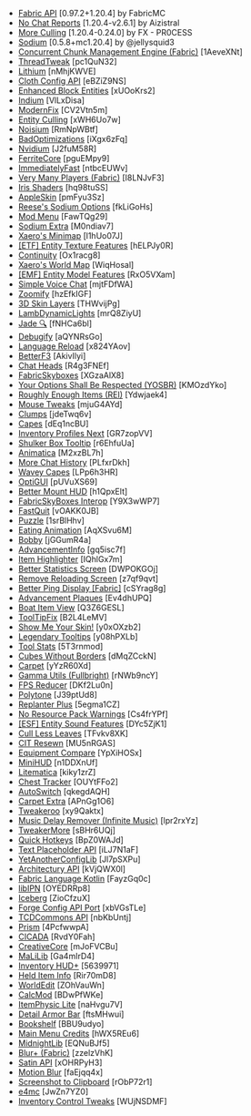 - [Fabric API](https://modrinth.com/mod/P7dR8mSH) [0.97.2+1.20.4] by FabricMC
- [No Chat Reports](https://modrinth.com/mod/qQyHxfxd) [1.20.4-v2.6.1] by Aizistral
- [More Culling](https://modrinth.com/mod/51shyZVL) [1.20.4-0.24.0] by FX - PR0CESS
- [Sodium](https://modrinth.com/mod/AANobbMI) [0.5.8+mc1.20.4] by @jellysquid3
- [Concurrent Chunk Management Engine (Fabric)](https://modrinth.com/mod/VSNURh3q) [1AeveXNt]
- [ThreadTweak](https://modrinth.com/mod/vSEH1ERy) [pc1QuN32]
- [Lithium](https://modrinth.com/mod/gvQqBUqZ) [nMhjKWVE]
- [Cloth Config API](https://modrinth.com/mod/9s6osm5g) [eBZiZ9NS]
- [Enhanced Block Entities](https://modrinth.com/mod/OVuFYfre) [xUOoKrs2]
- [Indium](https://modrinth.com/mod/Orvt0mRa) [VlLxDisa]
- [ModernFix](https://modrinth.com/mod/nmDcB62a) [CV2Vtn5m]
- [Entity Culling](https://modrinth.com/mod/NNAgCjsB) [xWH6Uo7w]
- [Noisium](https://modrinth.com/mod/KuNKN7d2) [RmNpWBtf]
- [BadOptimizations](https://modrinth.com/mod/g96Z4WVZ) [iXgx6zFq]
- [Nvidium](https://modrinth.com/mod/SfMw2IZN) [J2fuM58R]
- [FerriteCore](https://modrinth.com/mod/uXXizFIs) [pguEMpy9]
- [ImmediatelyFast](https://modrinth.com/mod/5ZwdcRci) [ntbcEUWv]
- [Very Many Players (Fabric)](https://modrinth.com/mod/wnEe9KBa) [I8LNJvF3]
- [Iris Shaders](https://modrinth.com/mod/YL57xq9U) [hq98tuSS]
- [AppleSkin](https://modrinth.com/mod/EsAfCjCV) [pmFyu3Sz]
- [Reese's Sodium Options](https://modrinth.com/mod/Bh37bMuy) [fkLiGoHs]
- [Mod Menu](https://modrinth.com/mod/mOgUt4GM) [FawTQg29]
- [Sodium Extra](https://modrinth.com/mod/PtjYWJkn) [M0ndiav7]
- [Xaero's Minimap](https://modrinth.com/mod/1bokaNcj) [l1hUo07J]
- [[ETF] Entity Texture Features](https://modrinth.com/mod/BVzZfTc1) [hELPJy0R]
- [Continuity](https://modrinth.com/mod/1IjD5062) [Ox1racg8]
- [Xaero's World Map](https://modrinth.com/mod/NcUtCpym) [WiqHosal]
- [[EMF] Entity Model Features](https://modrinth.com/mod/4I1XuqiY) [RxO5VXam]
- [Simple Voice Chat](https://modrinth.com/mod/9eGKb6K1) [mjtFDfWA]
- [Zoomify](https://modrinth.com/mod/w7ThoJFB) [hzEfkIGF]
- [3D Skin Layers](https://modrinth.com/mod/zV5r3pPn) [THWvijPg]
- [LambDynamicLights](https://modrinth.com/mod/yBW8D80W) [mrQ8ZiyU]
- [Jade 🔍](https://modrinth.com/mod/nvQzSEkH) [fNHCa6bl]
- [Debugify](https://modrinth.com/mod/QwxR6Gcd) [aQYNRsGo]
- [Language Reload](https://modrinth.com/mod/uLbm7CG6) [x824YAov]
- [BetterF3](https://modrinth.com/mod/8shC1gFX) [AkivIlyi]
- [Chat Heads](https://modrinth.com/mod/Wb5oqrBJ) [R4g3FNEf]
- [FabricSkyboxes](https://modrinth.com/mod/YBz7DOs8) [XGzaAlX8]
- [Your Options Shall Be Respected (YOSBR)](https://modrinth.com/mod/WwbubTsV) [KMOzdYko]
- [Roughly Enough Items (REI)](https://modrinth.com/mod/nfn13YXA) [Ydwjaek4]
- [Mouse Tweaks](https://modrinth.com/mod/aC3cM3Vq) [mjuG4AYd]
- [Clumps](https://modrinth.com/mod/Wnxd13zP) [jdeTwq6v]
- [Capes](https://modrinth.com/mod/89Wsn8GD) [dEq1ncBU]
- [Inventory Profiles Next](https://modrinth.com/mod/O7RBXm3n) [GR7zopVV]
- [Shulker Box Tooltip](https://modrinth.com/mod/2M01OLQq) [r6EhfuUa]
- [Animatica](https://modrinth.com/mod/PRN43VSY) [M2xzBL7h]
- [More Chat History](https://modrinth.com/mod/8qkXwOnk) [PLfxrDkh]
- [Wavey Capes](https://modrinth.com/mod/kYuIpRLv) [LPp6h3HR]
- [OptiGUI](https://modrinth.com/mod/JuksLGBQ) [pUVuXS69]
- [Better Mount HUD](https://modrinth.com/mod/kqJFAPU9) [h1QpxElt]
- [FabricSkyBoxes Interop](https://modrinth.com/mod/HpdHOPOp) [Y9X3wWP7]
- [FastQuit](https://modrinth.com/mod/x1hIzbuY) [vOAKK0JB]
- [Puzzle](https://modrinth.com/mod/3IuO68q1) [1srBlHhv]
- [Eating Animation](https://modrinth.com/mod/rUgZvGzi) [AqXSvu6M]
- [Bobby](https://modrinth.com/mod/M08ruV16) [jGGumR4a]
- [AdvancementInfo](https://modrinth.com/mod/G1epq3jN) [gq5isc7f]
- [Item Highlighter](https://modrinth.com/mod/cVNW5lr6) [IQhlGx7m]
- [Better Statistics Screen](https://modrinth.com/mod/n6PXGAoM) [DWPOKGOj]
- [Remove Reloading Screen](https://modrinth.com/mod/ZP7xHXtw) [z7qf9qvt]
- [Better Ping Display [Fabric]](https://modrinth.com/mod/MS1ZMyR7) [cSYrag8g]
- [Advancement Plaques](https://modrinth.com/mod/9NM0dXub) [Ev4dhUPQ]
- [Boat Item View](https://modrinth.com/mod/BdKIyOLe) [Q3Z6GESL]
- [ToolTipFix](https://modrinth.com/mod/2RKFTmiB) [B2L4LeMV]
- [Show Me Your Skin!](https://modrinth.com/mod/bD7YqcA3) [y0xOXzb2]
- [Legendary Tooltips](https://modrinth.com/mod/atHH8NyV) [y08hPXLb]
- [Tool Stats](https://modrinth.com/mod/vuGFx44e) [5T3rnmod]
- [Cubes Without Borders](https://modrinth.com/mod/ETlrkaYF) [dMqZCckN]
- [Carpet](https://modrinth.com/mod/TQTTVgYE) [yYzR60Xd]
- [Gamma Utils (Fullbright)](https://modrinth.com/mod/wdLuzzEP) [rNWb9ncY]
- [FPS Reducer](https://modrinth.com/mod/iZ10HXDj) [DKf2Lu0n]
- [Polytone](https://modrinth.com/mod/3qAYkBMB) [J39ptUd8]
- [Replanter Plus](https://modrinth.com/mod/is7374ZC) [5egma1CZ]
- [No Resource Pack Warnings](https://modrinth.com/mod/6xKUDQcB) [Cs4frYPf]
- [[ESF] Entity Sound Features](https://modrinth.com/mod/IMuO8COj) [DYc5ZjK1]
- [Cull Less Leaves](https://modrinth.com/mod/iG6ZHsUV) [TFvkv8XK]
- [CIT Resewn](https://modrinth.com/mod/otVJckYQ) [MU5nRGAS]
- [Equipment Compare](https://modrinth.com/mod/CYSUVOdj) [YpXiHOSx]
- [MiniHUD](https://modrinth.com/mod/UMxybHE8) [n1DDXnUf]
- [Litematica](https://modrinth.com/mod/bEpr0Arc) [kiky1zrZ]
- [Chest Tracker](https://modrinth.com/mod/ni4SrKmq) [OUYtFFo2]
- [AutoSwitch](https://modrinth.com/mod/uSdcnlts) [qkegdAQH]
- [Carpet Extra](https://modrinth.com/mod/VX3TgwQh) [APnGg1O6]
- [Tweakeroo](https://modrinth.com/mod/t5wuYk45) [xy9Qaktx]
- [Music Delay Remover (Infinite Music)](https://modrinth.com/mod/OJLdOa8k) [lpr2rxYz]
- [TweakerMore](https://modrinth.com/mod/GBeCx05I) [sBHr6UQj]
- [Quick Hotkeys](https://modrinth.com/mod/24LuV3ge) [BpZ0WAJd]
- [Text Placeholder API](https://modrinth.com/mod/eXts2L7r) [iLJ7N1aF]
- [YetAnotherConfigLib](https://modrinth.com/mod/1eAoo2KR) [Jl7pSXPu]
- [Architectury API](https://modrinth.com/mod/lhGA9TYQ) [kVjQWX0l]
- [Fabric Language Kotlin](https://modrinth.com/mod/Ha28R6CL) [FayzGq0c]
- [libIPN](https://modrinth.com/mod/onSQdWhM) [OYEDRRp8]
- [Iceberg](https://modrinth.com/mod/5faXoLqX) [ZioCfzuX]
- [Forge Config API Port](https://modrinth.com/mod/ohNO6lps) [xbVGsTLe]
- [TCDCommons API](https://modrinth.com/mod/Eldc1g37) [nbKbUntj]
- [Prism](https://modrinth.com/mod/1OE8wbN0) [4PcfwwpA]
- [CICADA](https://modrinth.com/mod/IwCkru1D) [RvdY0Fah]
- [CreativeCore](https://modrinth.com/mod/OsZiaDHq) [mJoFVCBu]
- [MaLiLib](https://modrinth.com/mod/GcWjdA9I) [Ga4mIrD4]
- [Inventory HUD+](https://www.curseforge.com/projects/357540) [5639971]
- [Held Item Info](https://modrinth.com/mod/tEcWzCZz) [Rir70mD8]
- [WorldEdit](https://modrinth.com/mod/1u6JkXh5) [ZOhVauWn]
- [CalcMod](https://modrinth.com/mod/XoHTb2Ap) [BDwPfWKe]
- [ItemPhysic Lite](https://modrinth.com/mod/OuyCgP8t) [naHvgu7V]
- [Detail Armor Bar](https://modrinth.com/mod/hAt6ty93) [ftsMHwui]
- [Bookshelf](https://modrinth.com/mod/uy4Cnpcm) [BBU9udyo]
- [Main Menu Credits](https://modrinth.com/mod/qJDfP7WN) [hWX5REu6]
- [MidnightLib](https://modrinth.com/mod/codAaoxh) [EQNuBJf5]
- [Blur+ (Fabric)](https://modrinth.com/mod/NK39zBp2) [zzelzVhK]
- [Satin API](https://modrinth.com/mod/fRbqPLg4) [xOHRPyH3]
- [Motion Blur](https://modrinth.com/mod/fWundlde) [faEjqq4x]
- [Screenshot to Clipboard](https://modrinth.com/mod/1KiJRrTg) [rObP72r1]
- [e4mc](https://modrinth.com/mod/qANg5Jrr) [JwZn7YZ0]
- [Inventory Control Tweaks](https://modrinth.com/mod/sPYwFCE0) [WUjNSDMF]
